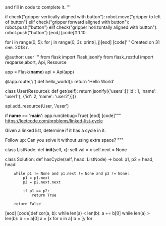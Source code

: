 

and fill in code to complete it.
'''

if check("gripper vertically aligned with button"):
    robot.move("gripper to left of button")
elif check("gripper forward aligned with button"):
    robot.push("button")
elif check("gripper horizontally aligned with button"):
    robot.push("button")
[eod] [code]# 1.10

for i in range(0, 5):
    for j in range(0, 3):
        print(i, j)[eod] [code]'''
Created on 31 янв. 2018 г.

@author: user
'''
from flask import Flask,jsonify
from flask_restful import reqparse,abort, Api, Resource

app = Flask(__name__)
api = Api(app)

@app.route('/')
def hello_world():
    return 'Hello World'

class User(Resource):
    def get(self):
        return jsonify({'users':[{'id': 1, 'name': 'user1'},
                                  {'id': 2, 'name': 'user2'}]})

api.add_resource(User, '/user')

if __name__ == '__main__':
    app.run(debug=True)
    [eod] [code]"""
https://leetcode.com/problems/linked-list-cycle

Given a linked list, determine if it has a cycle in it.

Follow up:
Can you solve it without using extra space?
"""


class ListNode:
    def __init__(self, x):
        self.val = x
        self.next = None


class Solution:
    def hasCycle(self, head: ListNode) -> bool:
        p1, p2 = head, head

        while p1 != None and p1.next != None and p2 != None:
            p1 = p1.next
            p2 = p2.next.next

            if p1 == p2:
                return True

        return False
[eod] [code]def xor(a, b):
    while len(a) < len(b):
        a += b[0]
    while len(a) > len(b):
        b += a[0]
    a = [x for x in a]
    b = [y for